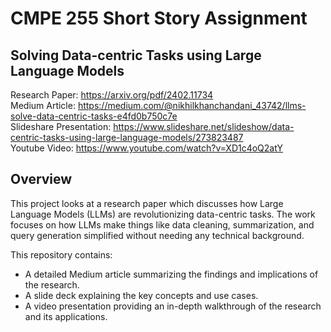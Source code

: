 # **CMPE 255 Short Story Assignment**

## Solving Data-centric Tasks using Large Language Models

Research Paper: https://arxiv.org/pdf/2402.11734  
Medium Article: https://medium.com/@nikhilkhanchandani_43742/llms-solve-data-centric-tasks-e4fd0b750c7e  
Slideshare Presentation: https://www.slideshare.net/slideshow/data-centric-tasks-using-large-language-models/273823487  
Youtube Video: https://www.youtube.com/watch?v=XD1c4oQ2atY

## Overview

This project looks at a research paper which discusses how Large Language Models (LLMs) are revolutionizing data-centric tasks. The work focuses on how LLMs make things like data cleaning, summarization, and query generation simplified without needing any technical background.

This repository contains:

- A detailed Medium article summarizing the findings and implications of the research.
- A slide deck explaining the key concepts and use cases.
- A video presentation providing an in-depth walkthrough of the research and its applications.
